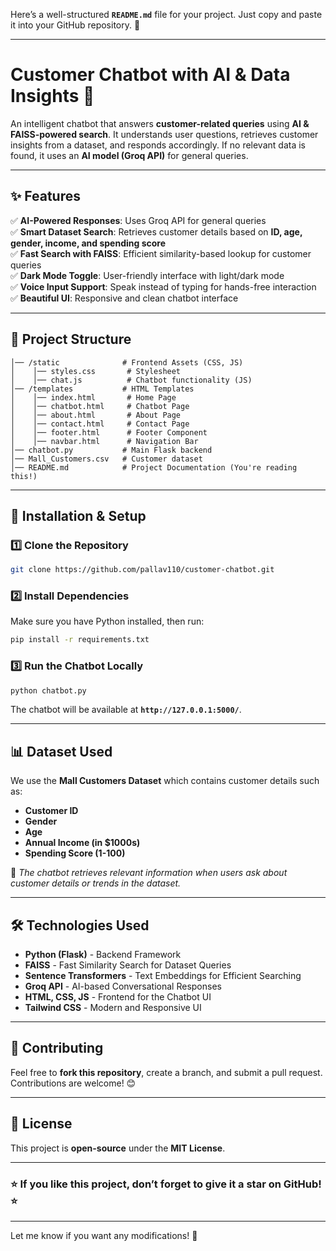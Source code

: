 Here’s a well-structured **`README.md`** file for your project. Just copy and paste it into your GitHub repository. 🚀  

---

# **Customer Chatbot with AI & Data Insights** 🤖  

An intelligent chatbot that answers **customer-related queries** using **AI & FAISS-powered search**. It understands user questions, retrieves customer insights from a dataset, and responds accordingly. If no relevant data is found, it uses an **AI model (Groq API)** for general queries.  


---

## **✨ Features**  
✅ **AI-Powered Responses**: Uses Groq API for general queries  
✅ **Smart Dataset Search**: Retrieves customer details based on **ID, age, gender, income, and spending score**  
✅ **Fast Search with FAISS**: Efficient similarity-based lookup for customer queries  
✅ **Dark Mode Toggle**: User-friendly interface with light/dark mode  
✅ **Voice Input Support**: Speak instead of typing for hands-free interaction  
✅ **Beautiful UI**: Responsive and clean chatbot interface  

---

## **📂 Project Structure**  

```
│── /static              # Frontend Assets (CSS, JS)
│    │── styles.css       # Stylesheet
│    │── chat.js          # Chatbot functionality (JS)
│── /templates           # HTML Templates
│    │── index.html       # Home Page
│    │── chatbot.html     # Chatbot Page
│    │── about.html       # About Page
│    │── contact.html     # Contact Page
│    │── footer.html      # Footer Component
│    │── navbar.html      # Navigation Bar
│── chatbot.py           # Main Flask backend
│── Mall_Customers.csv   # Customer dataset
│── README.md            # Project Documentation (You're reading this!)
```

---

## **🔧 Installation & Setup**  

### **1️⃣ Clone the Repository**  
```bash
git clone https://github.com/pallav110/customer-chatbot.git
```

### **2️⃣ Install Dependencies**  
Make sure you have Python installed, then run:  
```bash
pip install -r requirements.txt
```

### **3️⃣ Run the Chatbot Locally**  
```bash
python chatbot.py
```
The chatbot will be available at **`http://127.0.0.1:5000/`**.

---

## **📊 Dataset Used**  
We use the **Mall Customers Dataset** which contains customer details such as:  
- **Customer ID**  
- **Gender**  
- **Age**  
- **Annual Income (in $1000s)**  
- **Spending Score (1-100)**  

📝 *The chatbot retrieves relevant information when users ask about customer details or trends in the dataset.*

---

## **🛠️ Technologies Used**  
- **Python (Flask)** - Backend Framework  
- **FAISS** - Fast Similarity Search for Dataset Queries  
- **Sentence Transformers** - Text Embeddings for Efficient Searching  
- **Groq API** - AI-based Conversational Responses  
- **HTML, CSS, JS** - Frontend for the Chatbot UI  
- **Tailwind CSS** - Modern and Responsive UI  

---

## **🤝 Contributing**  
Feel free to **fork this repository**, create a branch, and submit a pull request. Contributions are welcome! 😊  

---

## **📜 License**  
This project is **open-source** under the **MIT License**.  

---

### ⭐ **If you like this project, don’t forget to give it a star on GitHub!** ⭐  

---

Let me know if you want any modifications! 🚀
